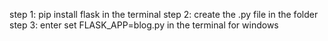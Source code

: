 step 1: pip install flask in the terminal
step 2: create the .py file in the folder
step 3: enter set FLASK_APP=blog.py in the terminal for windows